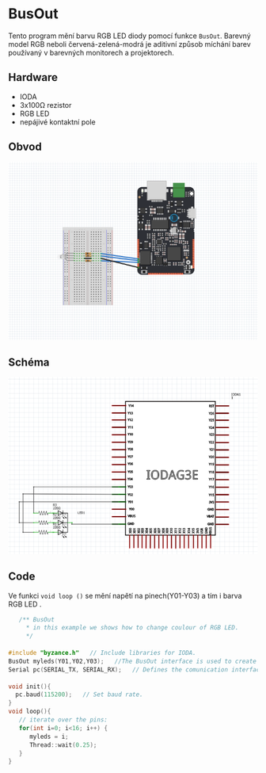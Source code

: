 # BusOut

Tento program mění barvu RGB LED diody pomocí funkce `BusOut`. Barevný model RGB neboli červená-zelená-modrá je aditivní způsob míchání barev používaný v barevných monitorech a projektorech.

## Hardware

* IODA
* 3x100Ω rezistor
* RGB LED
* nepájivé kontaktní pole

## Obvod

![](../../../.gitbook/assets/busout.png)

## Schéma

![](../../../.gitbook/assets/busout.PNG)

## Code

Ve funkci `void loop ()` se mění napětí na pinech\(Y01-Y03\) a tím i barva RGB LED .

```cpp
   /** BusOut 
     * in this example we shows how to change coulour of RGB LED.
     */

#include "byzance.h"   // Include libraries for IODA.
BusOut myleds(Y01,Y02,Y03);   //The BusOut interface is used to create a number of DigitalOut pins that can be written as one value.
Serial pc(SERIAL_TX, SERIAL_RX);   // Defines the comunication interface if the serial line , SPI, CAN is needen in the program.

void init(){
  pc.baud(115200);   // Set baud rate.
}
void loop(){
   // iterate over the pins:
   for(int i=0; i<16; i++) {
      myleds = i;
      Thread::wait(0.25);
   }
}
```

